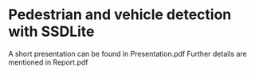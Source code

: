 # Pedestrian and vehicle detection with SSDLite
A short presentation can be found in Presentation.pdf
Further details are mentioned in Report.pdf
